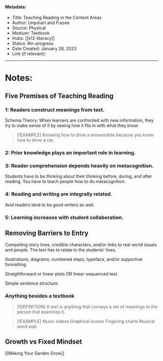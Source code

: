 #### Metadata:
- Title: Teaching Reading in the Content Areas
- Author: Urquhart and Frazee
- Source: Physical
- Medium: Textbook
- Hubs: [[k12-literacy]]
- Status: #in-progress
- Date Created: January 26, 2023
- Link (if relevant): 
---
# Notes:

## Five Premises of Teaching Reading

### 1: Readers construct meanings from text.
Schema Theory: When learners are confronted with new information, they try to make sense of it by seeing how it fits in with what they know

>[!EXAMPLE]
>Knowing how to drive a snowmobile because you know how to drive a car.

### 2: Prior knowledge plays an important role in learning.


### 3: Reader comprehension depends heavily on metacognition.
Students have to be thinking about their thinking before, during, and after reading.
You have to teach people how to do metacognition.

### 4: Reading and writing are integrally related.
Avid readers tend to be good writers as well.

### 5: Learning increases with student collaboration.


## Removing Barriers to Entry
Compelling story lines, credible characters, and/or links to real world issues and people.
	The text has to relate to the students' lives.

Illustrations, diagrams, numbered steps, typeface, and/or supportive formatting.

Straightforward or linear plots OR linear-sequenced text.

Simple sentence structure.

### Anything besides a textbook
>[!DEFINITION]
>A text is anything that conveys a set of meanings to the person that examines it.

>[!EXAMPLE]
>Music videos 
>Graphical scores 
>Fingering charts 
>Musical word wall

## Growth vs Fixed Mindset
[[Making Your Garden Grow]]

